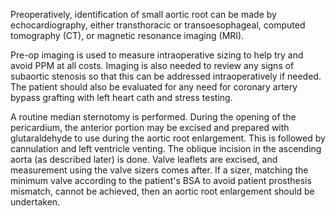 Preoperatively, identification of small aortic root can be made by echocardiography, either transthoracic or transoesophageal, computed tomography (CT), or magnetic resonance imaging (MRI).

Pre-op imaging is used to measure intraoperative sizing to help try and avoid PPM at all costs. Imaging is also needed to review any signs of subaortic stenosis so that this can be addressed intraoperatively if needed. The patient should also be evaluated for any need for coronary artery bypass grafting with left heart cath and stress testing.

A routine median sternotomy is performed. During the opening of the pericardium, the anterior portion may be excised and prepared with glutaraldehyde to use during the aortic root enlargement. This is followed by cannulation and left ventricle venting. The oblique incision in the ascending aorta (as described later) is done. Valve leaflets are excised, and measurement using the valve sizers comes after. If a sizer, matching the minimum valve according to the patient's BSA to avoid patient prosthesis mismatch, cannot be achieved, then an aortic root enlargement should be undertaken.